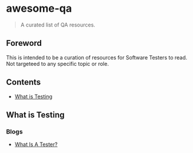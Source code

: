 # awesome-qa
> A curated list of QA resources.

## Foreword
This is intended to be a curation of resources for Software Testers to read. Not targeteed to any specific topic or role.

## Contents
- [What is Testing](#about-testing)


## What is Testing

### Blogs
- [What Is A Tester?](https://www.developsense.com/blog/2015/06/what-is-a-tester/)


